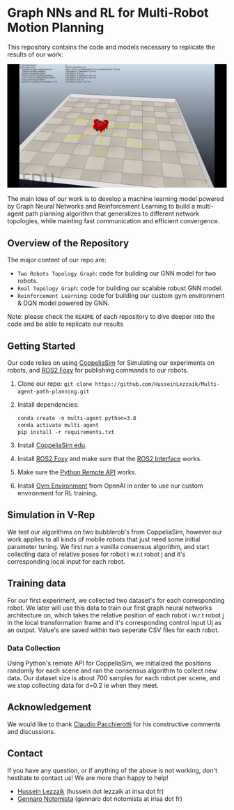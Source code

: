 # Graph NNs and RL for Multi-Robot Motion Planning

This repository contains the code and models necessary to replicate the results of our work:

<p>
<img src="consensus_graph.PNG" width="1000" >
</p>

The main idea of our work is to develop a machine learning model powered by Graph Neural Networks and Reinforcement Learning to build a multi-agent path planning algorithm that generalizes to different network topologies, while mainting fast communication and efficient convergence.

## Overview of the Repository

The major content of our repo are:

* `Two Robots Topology Graph`: code for building our GNN model for two robots.
* `Real Topology Graph`: code for building our scalable robust GNN model.
* `Reinforcement Learning`: code for building our custom gym environment & DQN model powered by GNN.

Note: please check the `README` of each repository to dive deeper into the code and be able to replicate our results

## Getting Started
Our code relies on using [CoppeliaSim](https://www.coppeliarobotics.com/)  for Simulating our experiments on robots, and [ROS2 Foxy](https://docs.ros.org/en/foxy/index.html) for publishing commands to our robots. 

1.  Clone our repo: `git clone https://github.com/HusseinLezzaik/Multi-agent-path-planning.git`

2.  Install dependencies:
    ```
    conda create -n multi-agent python=3.8
    conda activate multi-agent
    pip install -r requirements.txt
    ```
    
3. Install [CoppeliaSim edu](https://www.coppeliarobotics.com/downloads).

4. Install [ROS2 Foxy](https://docs.ros.org/en/foxy/Installation.html) and make sure that the [ROS2 Interface](https://www.coppeliarobotics.com/helpFiles/en/ros2Interface.htm) works.

5. Make sure the [Python Remote API](https://www.coppeliarobotics.com/helpFiles/en/remoteApiFunctionsPython.htm) works.

6. Install [Gym Environment](https://gym.openai.com/docs/) from OpenAI in order to use our custom environment for RL training.


## Simulation in V-Rep 
We test our algorithms on two bubblerob's from CoppeliaSim, however our work applies to all kinds of mobile robots that just need some initial parameter tuning.
We first run a vanilla consensus algorithm, and start collecting data of relative poses for robot i w.r.t robot j and it's corresponding local input for each robot.

## Training data
For our first experiment, we collected two dataset's for each corresponding robot. We later will use this data to train our first graph neural networks architecture on, 
which takes the relative position of each robot i w.r.t robot j in the local transformation frame and it's corresponding control input Uj as an output. Value's are saved within two seperate 
CSV files for each robot. 

### Data Collection 
Using Python's remote API for CoppeliaSim, we initialized the positions randomly for each scene and ran the consensus algorithm to collect new data. Our dataset size is about 700 samples for each robot per scene,
and we stop collecting data for d=0.2 ie when they meet.

## Acknowledgement
We would like to thank [Claudio Pacchierotti](https://team.inria.fr/rainbow/team/claudio-pacchierotti/) for his constructive comments and discussions.

## Contact
If you have any question, or if anything of the above is not working, don't hestitate to contact us! We are more than happy to help!
* [Hussein Lezzaik](https://www.husseinlezzaik.com/) (hussein dot lezzaik at irisa dot fr)
* [Gennaro Notomista](https://www.gnotomista.com/) (gennaro dot notomista at irisa dot fr)

